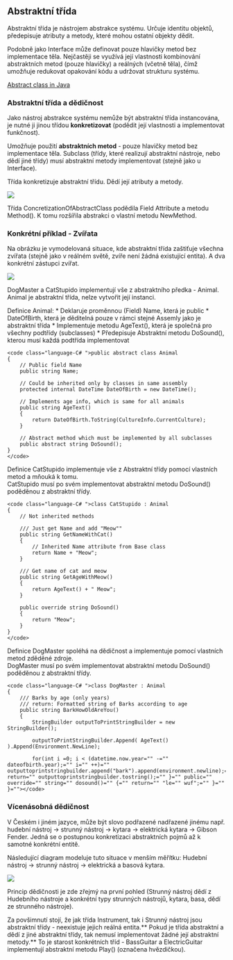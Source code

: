 ## Abstraktní třída

 Abstraktní třída je nástrojem abstrakce systému. Určuje identitu objektů, předepisuje atributy a metody, které mohou ostatní objekty dědit. 

 Podobně jako Interface může definovat pouze hlavičky metod bez implementace těla. Nejčastěji se využívá její vlastnosti kombinování abstraktních metod (pouze hlavičky) a reálných (včetně těla), čímž umožňuje redukovat opakování kódu a udržovat strukturu systému. 

[Abstract class in Java](http://stackoverflow.com/q/1320745/3864686)

### Abstraktní třída a dědičnost

 Jako nástroj abstrakce systému nemůže být abstraktní třída instancována, je nutné ji jinou třídou **konkretizovat** (podědit její vlastnosti a implementovat funkčnost). 

 Umožňuje použití **abstraktních metod** - pouze hlavičky metod bez implementace těla. Subclass (třídy, které realizují abstraktní nástroje, nebo dědí jiné třídy) musí abstraktní metody implementovat (stejně jako u Interface). 

 Třída konkretizuje abstraktní třídu. Dědí její atributy a metody. 

![](images/AbstractInTheory.png)

 Třída ConcretizationOfAbstractClass podědila Field Attribute a metodu Method(). K tomu rozšířila abstrakci o vlastní metodu NewMethod. 

### Konkrétní příklad - Zvířata

 Na obrázku je vymodelovaná situace, kde abstraktní třída zaštiťuje všechna zvířata (stejně jako v reálném světě, zvíře není žádná existující entita). A dva konkrétní zástupci zvířat. 

![](images/AbstractionInPractise.png)

 DogMaster a CatStupido implementují vše z abstraktního předka - Animal. Animal je abstraktní třída, nelze vytvořit její instanci. 

 Definice Animal: * Deklaruje proměnnou (Field) Name, která je public * DateOfBirth, která je děditelná pouze v rámci stejné Assemly jako je abstraktní třída * Implementuje metodu AgeText(), která je společná pro všechny podtřídy (subclasses) * Předepisuje Abstraktní metodu DoSound(), kterou musí každá podtřída implementovat 

    <code class="language-C# ">public abstract class Animal
    {
        // Public field Name
        public string Name;

        // Could be inherited only by classes in same assembly
        protected internal DateTime DateOfBirth = new DateTime();

        // Implements age info, which is same for all animals
        public string AgeText()
        {
            return DateOfBirth.ToString(CultureInfo.CurrentCulture);
        }

        // Abstract method which must be implemented by all subclasses
        public abstract string DoSound();
    }
    </code>

 Definice CatStupido implementuje vše z Abstraktní třídy pomocí vlastních metod a mňouká k tomu.  
 CatStupido musí po svém implementovat abstraktní metodu DoSound() poděděnou z abstraktní třídy. 

    <code class="language-C# ">class CatStupido : Animal
    {
        // Not inherited methods

        /// Just get Name and add "Meow""
        public string GetNameWithCat()
        {
            // Inherited Name attribute from Base class
            return Name + "Meow";
        }

        /// Get name of cat and meow
        public string GetAgeWithMeow()
        {
            return AgeText() + " Meow";
        }

        public override string DoSound()
        {
            return "Meow";
        }
    }
    </code>

 Definice DogMaster spoléhá na dědičnost a implementuje pomocí vlastních metod zděděné zdroje.  
 DogMaster musí po svém implementovat abstraktní metodu DoSound() poděděnou z abstraktní třídy. 

    <code class="language-C# ">class DogMaster : Animal
    {
        /// Barks by age (only years)
        /// return: Formatted string of Barks according to age
        public string BarkHowOldAreYou()
        {
            StringBuilder outputToPrintStringBuilder = new StringBuilder();

            outputToPrintStringBuilder.Append( AgeText() ).Append(Environment.NewLine);

            for(int i =0; i < (datetime.now.year="" -="" dateofbirth.year);="" i="" ++)="" outputtoprintstringbuilder.append("bark").append(environment.newline);="" return="" outputtoprintstringbuilder.tostring();="" }="" public="" override="" string="" dosound()="" {="" return="" "le="" wuf";="" }="" }=""></code>

### Vícenásobná dědičnost

 V Českém i jiném jazyce, může být slovo podřazené nadřazené jinému např. hudební nástroj -> strunný nástroj -> kytara -> elektrická kytara -> Gibson Fender. Jedná se o postupnou konkretizaci abstraktních pojmů až k samotné konkrétní entitě. 

 Následující diagram modeluje tuto situace v menším měřítku: Hudební nástroj -> strunný nástroj -> elektrická a basová kytara. 

![](images/InstrumentsClassDiagram.png)

 Princip dědičnosti je zde zřejmý na první pohled (Strunný nástroj dědí z Hudebního nástroje a konkrétní typy strunných nástrojů, kytara, basa, dědí ze strunného nástroje). 

 Za povšimnutí stojí, že jak třída Instrument, tak i Strunný nástroj jsou abstraktní třídy - neexistuje jejich reálná entita.** Pokud je třída abstraktní a dědí z jiné abstraktní třídy, tak nemusí implementovat žádné její abstraktní metody.** To je starost konkrétních tříd - BassGuitar a ElectricGuitar implementují abstraktní metodu Play() (označena hvězdičkou). 